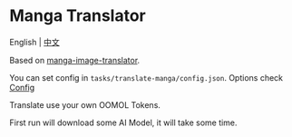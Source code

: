 # Manga Translator

English | [中文](./README_zh.md)

Based on [manga-image-translator](https://github.com/zyddnys/manga-image-translator).

You can set config in `tasks/translate-manga/config.json`. Options check [Config](https://github.com/zyddnys/manga-image-translator?tab=readme-ov-file#config-file)

Translate use your own OOMOL Tokens.

First run will download some AI Model, it will take some time.